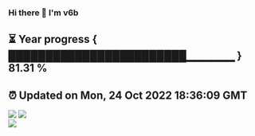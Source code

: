 ### Hi there 👋  I'm v6b  
⏳ Year progress { ████████████████████████▁▁▁▁▁▁ } 81.31 %
---
⏰ Updated on Mon, 24 Oct 2022 18:36:09 GMT
---
![](https://github-readme-stats.vercel.app/api?username=v6b&bg_color=30,e96443,904e95&title_color=fff&text_color=fff&layout=compact)
![](https://github-readme-stats.vercel.app/api/top-langs/?username=v6b&layout=compact&bg_color=30,e96443,904e95&title_color=fff&text_color=fff)  
![](https://gcore.jsdelivr.net/gh/v6b/v6b@main/assets/github-contribution-grid-snake.svg)

